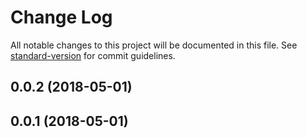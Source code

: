 # Change Log

All notable changes to this project will be documented in this file. See [standard-version](https://github.com/conventional-changelog/standard-version) for commit guidelines.

<a name="0.0.2"></a>
## 0.0.2 (2018-05-01)



<a name="0.0.1"></a>
## 0.0.1 (2018-05-01)

